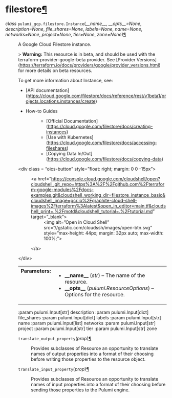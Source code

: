 <div class="section" id="module-pulumi_gcp.filestore">
<span id="filestore"></span><h1>filestore<a class="headerlink" href="#module-pulumi_gcp.filestore" title="Permalink to this headline">¶</a></h1>
<dl class="class">
<dt id="pulumi_gcp.filestore.Instance">
<em class="property">class </em><code class="descclassname">pulumi_gcp.filestore.</code><code class="descname">Instance</code><span class="sig-paren">(</span><em>__name__</em>, <em>__opts__=None</em>, <em>description=None</em>, <em>file_shares=None</em>, <em>labels=None</em>, <em>name=None</em>, <em>networks=None</em>, <em>project=None</em>, <em>tier=None</em>, <em>zone=None</em><span class="sig-paren">)</span><a class="headerlink" href="#pulumi_gcp.filestore.Instance" title="Permalink to this definition">¶</a></dt>
<dd><p>A Google Cloud Filestore instance.</p>
<p>&gt; <strong>Warning:</strong> This resource is in beta, and should be used with the terraform-provider-google-beta provider.
See [Provider Versions](<a class="reference external" href="https://terraform.io/docs/providers/google/provider_versions.html">https://terraform.io/docs/providers/google/provider_versions.html</a>) for more details on beta resources.</p>
<p>To get more information about Instance, see:</p>
<ul class="simple">
<li>[API documentation](<a class="reference external" href="https://cloud.google.com/filestore/docs/reference/rest/v1beta1/projects.locations.instances/create">https://cloud.google.com/filestore/docs/reference/rest/v1beta1/projects.locations.instances/create</a>)</li>
<li><dl class="first docutils">
<dt>How-to Guides</dt>
<dd><ul class="first last">
<li>[Official Documentation](<a class="reference external" href="https://cloud.google.com/filestore/docs/creating-instances">https://cloud.google.com/filestore/docs/creating-instances</a>)</li>
<li>[Use with Kubernetes](<a class="reference external" href="https://cloud.google.com/filestore/docs/accessing-fileshares">https://cloud.google.com/filestore/docs/accessing-fileshares</a>)</li>
<li>[Copying Data In/Out](<a class="reference external" href="https://cloud.google.com/filestore/docs/copying-data">https://cloud.google.com/filestore/docs/copying-data</a>)</li>
</ul>
</dd>
</dl>
</li>
</ul>
<dl class="docutils">
<dt>&lt;div class = “oics-button” style=”float: right; margin: 0 0 -15px”&gt;</dt>
<dd><dl class="first docutils">
<dt>&lt;a href=”<a class="reference external" href="https://console.cloud.google.com/cloudshell/open?cloudshell_git_repo=https%3A%2F%2Fgithub.com%2Fterraform-google-modules%2Fdocs-examples.git&amp;cloudshell_working_dir=filestore_instance_basic&amp;cloudshell_image=gcr.io%2Fgraphite-cloud-shell-images%2Fterraform%3Alatest&amp;open_in_editor=main.tf&amp;cloudshell_print=.%2Fmotd&amp;cloudshell_tutorial=.%2Ftutorial.md">https://console.cloud.google.com/cloudshell/open?cloudshell_git_repo=https%3A%2F%2Fgithub.com%2Fterraform-google-modules%2Fdocs-examples.git&amp;cloudshell_working_dir=filestore_instance_basic&amp;cloudshell_image=gcr.io%2Fgraphite-cloud-shell-images%2Fterraform%3Alatest&amp;open_in_editor=main.tf&amp;cloudshell_print=.%2Fmotd&amp;cloudshell_tutorial=.%2Ftutorial.md</a>” target=”_blank”&gt;</dt>
<dd>&lt;img alt=”Open in Cloud Shell” src=”//gstatic.com/cloudssh/images/open-btn.svg” style=”max-height: 44px; margin: 32px auto; max-width: 100%;”&gt;</dd>
</dl>
<p class="last">&lt;/a&gt;</p>
</dd>
</dl>
<p>&lt;/div&gt;</p>
<table class="docutils field-list" frame="void" rules="none">
<col class="field-name" />
<col class="field-body" />
<tbody valign="top">
<tr class="field-odd field"><th class="field-name">Parameters:</th><td class="field-body"><ul class="first last simple">
<li><strong>__name__</strong> (<em>str</em>) – The name of the resource.</li>
<li><strong>__opts__</strong> (<em>pulumi.ResourceOptions</em>) – Options for the resource.</li>
</ul>
</td>
</tr>
</tbody>
</table>
<p>:param pulumi.Input[str] description
:param pulumi.Input[dict] file_shares
:param pulumi.Input[dict] labels
:param pulumi.Input[str] name
:param pulumi.Input[list] networks
:param pulumi.Input[str] project
:param pulumi.Input[str] tier
:param pulumi.Input[str] zone</p>
<dl class="method">
<dt id="pulumi_gcp.filestore.Instance.translate_output_property">
<code class="descname">translate_output_property</code><span class="sig-paren">(</span><em>prop</em><span class="sig-paren">)</span><a class="headerlink" href="#pulumi_gcp.filestore.Instance.translate_output_property" title="Permalink to this definition">¶</a></dt>
<dd><p>Provides subclasses of Resource an opportunity to translate names of output properties
into a format of their choosing before writing those properties to the resource object.</p>
</dd></dl>

<dl class="method">
<dt id="pulumi_gcp.filestore.Instance.translate_input_property">
<code class="descname">translate_input_property</code><span class="sig-paren">(</span><em>prop</em><span class="sig-paren">)</span><a class="headerlink" href="#pulumi_gcp.filestore.Instance.translate_input_property" title="Permalink to this definition">¶</a></dt>
<dd><p>Provides subclasses of Resource an opportunity to translate names of input properties into
a format of their choosing before sending those properties to the Pulumi engine.</p>
</dd></dl>

</dd></dl>

</div>
